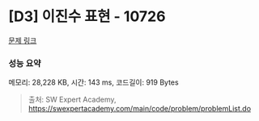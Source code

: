# [D3] 이진수 표현 - 10726 

[문제 링크](https://swexpertacademy.com/main/code/problem/problemDetail.do?contestProbId=AXRSXf_a9qsDFAXS) 

### 성능 요약

메모리: 28,228 KB, 시간: 143 ms, 코드길이: 919 Bytes



> 출처: SW Expert Academy, https://swexpertacademy.com/main/code/problem/problemList.do